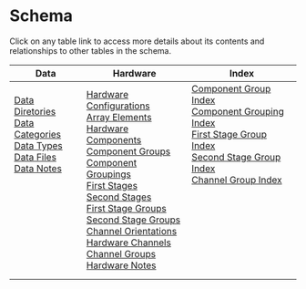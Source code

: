 # Schema

Click on any table link to access more details about its contents and relationships to other tables in the schema.

| Data | Hardware | Index |
| ---- | -------- | ----- |
| [Data Diretories](data_directories.md)<br/> [Data Categories](data_categories.md)<br/> [Data Types](data_types.md)<br/> [Data Files](data_files.md)<br/> [Data Notes](data_notes.md)<br/><br/><br/><br/><br/><br/><br/><br/><br/> | [Hardware Configurations](hardware_configurations.md)<br/> [Array Elements](array_elements.md)<br/> [Hardware Components](hardware_components.md)<br/> [Component Groups](component_groups.md)<br/> [Component Groupings](component_groupings.md)<br/> [First Stages](first_stages.md)<br/> [Second Stages](second_stages.md)<br/> [First Stage Groups](first_stage_groups.md)<br/> [Second Stage Groups](second_stage_groups.md)<br/> [Channel Orientations](channel_orientations.md)<br/> [Hardware Channels](hardware_channels.md)<br/> [Channel Groups](channel_groups.md)<br/> [Hardware Notes](hardware_notes.md) | [Component Group Index](component_group_index.md)<br/> [Component Grouping Index](component_grouping_index.md)<br/> [First Stage Group Index](first_stage_group_index.md)<br/> [Second Stage Group Index](second_stage_group_index.md)<br/> [Channel Group Index](channel_group_index.md)<br/><br/><br/><br/><br/><br/><br/><br/><br/> |
